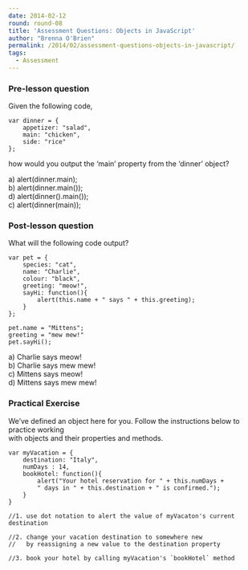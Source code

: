 ```yaml
---
date: 2014-02-12
round: round-08
title: 'Assessment Questions: Objects in JavaScript'
author: "Brenna O'Brien"
permalink: /2014/02/assessment-questions-objects-in-javascript/
tags:
  - Assessment
---
```

### Pre-lesson question

Given the following code,

    var dinner = {
        appetizer: "salad",
        main: "chicken",
        side: "rice"
    };

how would you output the &#8216;main&#8217; property from the &#8216;dinner&#8217; object?

a) alert(dinner.main);  
b) alert(dinner.main());  
d) alert(dinner().main());  
c) alert(dinner(main));

### Post-lesson question

What will the following code output?

    var pet = {
        species: "cat",
        name: "Charlie",
        colour: "black",
        greeting: "meow!",
        sayHi: function(){
            alert(this.name + " says " + this.greeting);
        }
    };
    
    pet.name = "Mittens";
    greeting = "mew mew!"
    pet.sayHi();

a) Charlie says meow!  
b) Charlie says mew mew!  
c) Mittens says meow!  
d) Mittens says mew mew!

### Practical Exercise

We&#8217;ve defined an object here for you. Follow the instructions below to practice working  
with objects and their properties and methods.

    var myVacation = {
        destination: "Italy",
        numDays : 14,
        bookHotel: function(){
            alert("Your hotel reservation for " + this.numDays + 
            " days in " + this.destination + " is confirmed.");
        }
    }
    
    //1. use dot notation to alert the value of myVacaton's current destination
    
    //2. change your vacation destination to somewhere new 
    //   by reassigning a new value to the destination property
    
    //3. book your hotel by calling myVacation's `bookHotel` method
